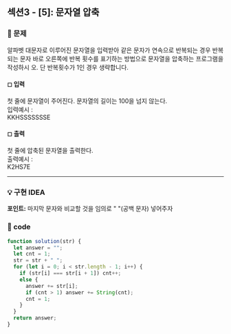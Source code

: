 ## 섹션3 - [5]: 문자열 압축

### 🌴 문제

알파벳 대문자로 이루어진 문자열을 입력받아 같은 문자가 연속으로 반복되는 경우 반복되는
문자 바로 오른쪽에 반복 횟수를 표기하는 방법으로 문자열을 압축하는 프로그램을 작성하시
오. 단 반복횟수가 1인 경우 생략합니다.

#### ◻ 입력

첫 줄에 문자열이 주어진다. 문자열의 길이는 100을 넘지 않는다.<br>
입력예시 : <br>
KKHSSSSSSSE

#### ◻ 출력

첫 줄에 압축된 문자열을 출력한다.<br>
출력예시 :<br>
K2HS7E

---

### 💡 구현 IDEA

**포인트:** 마지막 문자와 비교할 것을 임의로 " "(공백 문자) 넣어주자

### 🤠 code

```js
function solution(str) {
  let answer = "";
  let cnt = 1;
  str = str + " ";
  for (let i = 0; i < str.length - 1; i++) {
    if (str[i] === str[i + 1]) cnt++;
    else {
      answer += str[i];
      if (cnt > 1) answer += String(cnt);
      cnt = 1;
    }
  }
  return answer;
}
```
